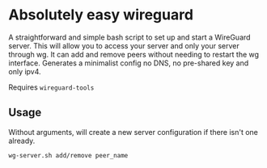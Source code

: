 # Absolutely easy wireguard

A straightforward and simple bash script to set up and start a WireGuard server. This will allow you to access your server and only your server through wg. It can add and remove peers without needing to restart the wg interface. Generates a minimalist config no DNS, no pre-shared key and only ipv4.

Requires `wireguard-tools`

## Usage

Without arguments, will create a new server configuration if there isn't one already.

`wg-server.sh add/remove peer_name`
